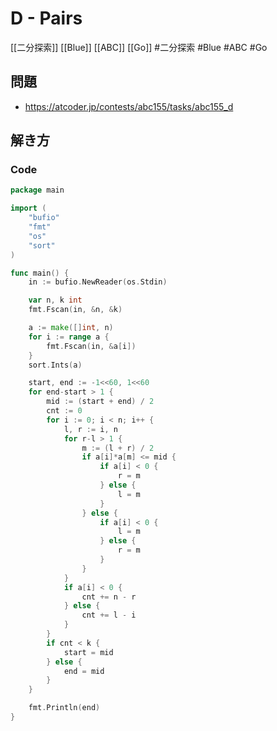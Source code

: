 # D - Pairs
[[二分探索]] [[Blue]] [[ABC]] [[Go]]
#二分探索 #Blue #ABC #Go 

## 問題
- https://atcoder.jp/contests/abc155/tasks/abc155_d

## 解き方
### Code
```go
package main

import (
	"bufio"
	"fmt"
	"os"
	"sort"
)

func main() {
	in := bufio.NewReader(os.Stdin)

	var n, k int
	fmt.Fscan(in, &n, &k)

	a := make([]int, n)
	for i := range a {
		fmt.Fscan(in, &a[i])
	}
	sort.Ints(a)

	start, end := -1<<60, 1<<60
	for end-start > 1 {
		mid := (start + end) / 2
		cnt := 0
		for i := 0; i < n; i++ {
			l, r := i, n
			for r-l > 1 {
				m := (l + r) / 2
				if a[i]*a[m] <= mid {
					if a[i] < 0 {
						r = m
					} else {
						l = m
					}
				} else {
					if a[i] < 0 {
						l = m
					} else {
						r = m
					}
				}
			}
			if a[i] < 0 {
				cnt += n - r
			} else {
				cnt += l - i
			}
		}
		if cnt < k {
			start = mid
		} else {
			end = mid
		}
	}

	fmt.Println(end)
}
```